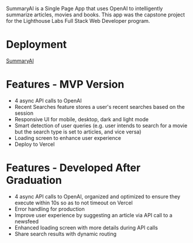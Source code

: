 SummaryAI is a Single Page App that uses OpenAI to intelligently summarize articles, movies and books. This app was the capstone project for the Lighthouse Labs Full Stack Web Developer program.

# Deployment

[SummaryAI](https://summaryai.vercel.app/)

# Features - MVP Version

- 4 async API calls to OpenAI
- Recent Searches feature stores a user's recent searches based on the session
- Responsive UI for mobile, desktop, dark and light mode
- Smart detection of user queries (e.g. user intends to search for a movie but the search type is set to articles, and vice versa)
- Loading screen to enhance user experience
- Deploy to Vercel

# Features - Developed After Graduation

- 4 async API calls to OpenAI, organized and optimized to ensure they execute within 10s so as to not timeout on Vercel
- Error handling for production
- Improve user experience by suggesting an article via API call to a newsfeed 
- Enhanced loading screen with more details during API calls
- Share search results with dynamic routing